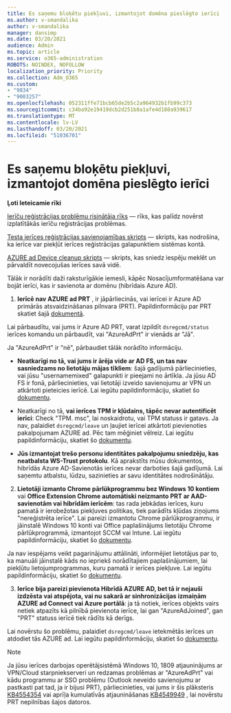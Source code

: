 ```yaml
---
title: Es saņemu bloķētu piekļuvi, izmantojot domēna pieslēgto ierīci
ms.author: v-smandalika
author: v-smandalika
manager: dansimp
ms.date: 03/20/2021
audience: Admin
ms.topic: article
ms.service: o365-administration
ROBOTS: NOINDEX, NOFOLLOW
localization_priority: Priority
ms.collection: Adm_O365
ms.custom:
- "9834"
- "9003257"
ms.openlocfilehash: 052311ffe71bcb65de2b5c2a964932b1fb99c373
ms.sourcegitcommit: c34ba92e19419dcb2d251b8a1afe4d180a939617
ms.translationtype: MT
ms.contentlocale: lv-LV
ms.lasthandoff: 03/20/2021
ms.locfileid: "51036701"
---
```

# <a name="im-getting-blocked-by-conditional-access-with-domain-joined-device"></a>Es saņemu bloķētu piekļuvi, izmantojot domēna pieslēgto ierīci

**Ļoti Ieteicamie rīki**

[Ierīču reģistrācijas problēmu risinātāja rīks](https://docs.microsoft.com/samples/azure-samples/dsregtool/dsregtool/) — rīks, kas palīdz novērst izplatītākās ierīču reģistrācijas problēmas.

[Testa ierīces reģistrācijas savienojamības skripts](https://docs.microsoft.com/samples/azure-samples/testdeviceregconnectivity/testdeviceregconnectivity/) — skripts, kas nodrošina, ka ierīce var piekļūt ierīces reģistrācijas galapunktiem sistēmas kontā.

[AZURE ad Device cleanup skripts](https://github.com/mzmaili/AzureADDeviceCleanup) — skripts, kas sniedz iespēju meklēt un pārvaldīt novecojušas ierīces savā vidē.

Tālāk ir norādīti daži raksturīgākie iemesli, kāpēc Nosacījumformatēšana var bojāt ierīci, kas ir savienota ar domēnu (hibrīdais Azure AD).

1. **Ierīcē nav AZURE ad PRT** , ir jāpārliecinās, vai ierīcei ir Azure AD primārās atsvaidzināšanas pilnvara (PRT). Papildinformāciju par PRT skatiet šajā [dokumentā](https://docs.microsoft.com/azure/active-directory/devices/concept-primary-refresh-token).

Lai pārbaudītu, vai jums ir Azure AD PRT, varat izpildīt `dsregcmd/status` ierīces komandu un pārbaudīt, vai "AzureAdPrt" ir vienāds ar "Jā".

Ja "AzureAdPrt" ir "nē", pārbaudiet tālāk norādīto informāciju.

- **Neatkarīgi no tā, vai jums ir ārēja vide ar AD FS, un tas nav sasniedzams no lietotāju mājas tīkliem**: šajā gadījumā pārliecinieties, vai jūsu "usernamemixed" galapunkti ir pieejami no ārtīkla. Ja jūsu AD FS ir fonā, pārliecinieties, vai lietotāji izveido savienojumu ar VPN un atkārtoti pieteicies ierīcē. Lai iegūtu papildinformāciju, skatiet šo [dokumentu](https://docs.microsoft.com/azure/active-directory/devices/hybrid-azuread-join-federated-domains).

- Neatkarīgi no tā, **vai ierīces TPM ir kļūdains, tāpēc nevar autentificēt ierīci**: Check "TPM. msc", lai noskaidrotu, vai TPM statuss ir gatavs. Ja nav, palaidiet `dsregcmd/leave` un ļaujiet ierīcei atkārtoti pievienoties pakalpojumam AZURE ad. Pēc tam mēģiniet vēlreiz. Lai iegūtu papildinformāciju, skatiet šo [dokumentu](https://docs.microsoft.com/azure/active-directory/devices/troubleshoot-device-dsregcmd#sso-state).

- **Jūs izmantojat trešo personu identitātes pakalpojumu sniedzēju, kas neatbalsta WS-Trust protokolu**. Kā aprakstīts mūsu dokumentos, hibrīdās Azure AD-Savienotās ierīces nevar darboties šajā gadījumā. Lai saņemtu atbalstu, lūdzu, sazinieties ar savu identitātes nodrošinātāju.

2. **Lietotāji izmanto Chrome pārlūkprogrammu bez Windows 10 kontiem** vai **Office Extension Chrome automātiski neizmanto PRT ar AAD-savienotām vai hibrīdām ierīcēm**: tas rada jebkādas ierīces, kuru pamatā ir ierobežotas piekļuves politikas, tiek parādīts kļūdas ziņojums "nereģistrēta ierīce". Lai pareizi izmantotu Chrome pārlūkprogrammu, ir jāinstalē Windows 10 konti vai Office paplašinājums lietotāju Chrome pārlūkprogrammā, izmantojot SCCM vai Intune. Lai iegūtu papildinformāciju, skatiet šo [dokumentu](https://docs.microsoft.com/azure/active-directory/conditional-access/concept-conditional-access-conditions#chrome-support).

Ja nav iespējams veikt pagarinājumu attālināti, informējiet lietotājus par to, ka manuāli jāinstalē kāds no iepriekš norādītajiem paplašinājumiem, lai piekļūtu lietojumprogrammas, kuru pamatā ir ierīces piekļuve. Lai iegūtu papildinformāciju, skatiet šo [dokumentu](https://docs.microsoft.com/azure/active-directory/conditional-access/require-managed-devices#prerequisites).

3. **Ierīce bija pareizi pievienota Hibrīdā AZURE AD, bet tā ir nejauši izdzēsta vai atspējota, vai nu sakarā ar sinhronizācijas izmaiņām AZURE ad Connect vai Azure portālā**: ja tā notiek, ierīces objekts vairs netiek atpazīts kā pilnībā pievienota ierīce, lai gan "AzureAdJoined", gan "PRT" statuss ierīcē tiek rādīts kā derīgs.

Lai novērstu šo problēmu, palaidiet `dsregcmd/leave` ietekmētās ierīces un atdodiet tās AZURE ad. Lai iegūtu papildinformāciju, skatiet šo [dokumentu](https://docs.microsoft.com/azure/active-directory/devices/faq#q-why-do-my-users-see-an-error-message-saying-your-organization-has-deleted-the-device-or-your-organization-has-disabled-the-device-on-their-windows-10-devices).

> [!NOTE]
> Ja jūsu ierīces darbojas operētājsistēmā Windows 10, 1809 atjauninājums ar VPN/Cloud starpniekserveri un redzamas problēmas ar "AzureAdPrt" vai kādu programmu ar SSO problēmu (Outlook neveido savienojumu ar pastkasti pat tad, ja ir bijusi PRT), pārliecinieties, vai jums ir šis plāksteris [KB4554354](https://support.microsoft.com/topic/march-30-2020-kb4554354-os-build-17763-1132-deaba49b-4b29-55b9-caee-3e2d87dd75a2) vai aprīļa kumulatīvās atjaunināšanas [KB4549949](https://support.microsoft.com/topic/april-14-2020-kb4549949-os-build-17763-1158-76d9a3af-b20b-8996-bd4d-7b50c505fda6) , lai novērstu PRT nepilnības šajos datoros.


















